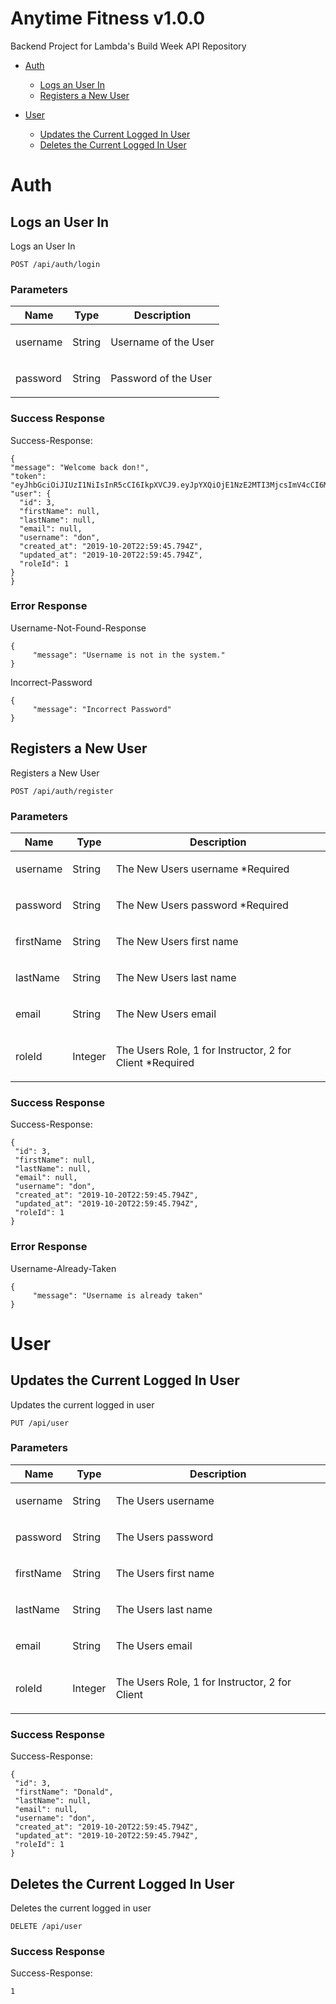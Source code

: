 # Anytime Fitness v1.0.0

Backend Project for Lambda&#39;s Build Week API Repository

- [Auth](#auth)
	- [Logs an User In](#logs-an-user-in)
	- [Registers a New User](#registers-a-new-user)
	
- [User](#user)
	- [Updates the Current Logged In User](#updates-the-current-logged-in-user)
	- [Deletes the Current Logged In User](#deletes-the-current-logged-in-user)
	


# Auth

## Logs an User In

<p>Logs an User In</p>

	POST /api/auth/login


### Parameters

| Name    | Type      | Description                          |
|---------|-----------|--------------------------------------|
| username			| String			|  <p>Username of the User</p>							|
| password			| String			|  <p>Password of the User</p>							|

### Success Response

Success-Response:

```
{
"message": "Welcome back don!",
"token": "eyJhbGciOiJIUzI1NiIsInR5cCI6IkpXVCJ9.eyJpYXQiOjE1NzE2MTI3MjcsImV4cCI6MTU3MTY5OTEyN30.FKIekAwXBPHRAf6ImjKHM_rKN9GrqLHcXMrpD4RpIB0",
"user": {
  "id": 3,
  "firstName": null,
  "lastName": null,
  "email": null,
  "username": "don",
  "created_at": "2019-10-20T22:59:45.794Z",
  "updated_at": "2019-10-20T22:59:45.794Z",
  "roleId": 1
}
}
```
### Error Response

Username-Not-Found-Response

```
{
     "message": "Username is not in the system."
}
```
Incorrect-Password

```
{
     "message": "Incorrect Password"
}
```
## Registers a New User

<p>Registers a New User</p>

	POST /api/auth/register


### Parameters

| Name    | Type      | Description                          |
|---------|-----------|--------------------------------------|
| username			| String			|  <p>The New Users username *Required</p>							|
| password			| String			|  <p>The New Users password *Required</p>							|
| firstName			| String			|  <p>The New Users first name</p>							|
| lastName			| String			|  <p>The New Users last name</p>							|
| email			| String			|  <p>The New Users email</p>							|
| roleId			| Integer			|  <p>The Users Role, 1 for Instructor, 2 for Client *Required</p>							|

### Success Response

Success-Response:

```
{
 "id": 3,
 "firstName": null,
 "lastName": null,
 "email": null,
 "username": "don",
 "created_at": "2019-10-20T22:59:45.794Z",
 "updated_at": "2019-10-20T22:59:45.794Z",
 "roleId": 1
}
```
### Error Response

Username-Already-Taken

```
{
     "message": "Username is already taken"
}
```
# User

## Updates the Current Logged In User

<p>Updates the current logged in user</p>

	PUT /api/user


### Parameters

| Name    | Type      | Description                          |
|---------|-----------|--------------------------------------|
| username			| String			|  <p>The Users username</p>							|
| password			| String			|  <p>The Users password</p>							|
| firstName			| String			|  <p>The Users first name</p>							|
| lastName			| String			|  <p>The Users last name</p>							|
| email			| String			|  <p>The Users email</p>							|
| roleId			| Integer			|  <p>The Users Role, 1 for Instructor, 2 for Client</p>							|

### Success Response

Success-Response:

```
{
 "id": 3,
 "firstName": "Donald",
 "lastName": null,
 "email": null,
 "username": "don",
 "created_at": "2019-10-20T22:59:45.794Z",
 "updated_at": "2019-10-20T22:59:45.794Z",
 "roleId": 1
}
```
## Deletes the Current Logged In User

<p>Deletes the current logged in user</p>

	DELETE /api/user


### Success Response

Success-Response:

```
1
```

